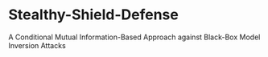 # Stealthy-Shield-Defense
A Conditional Mutual Information-Based Approach against Black-Box Model Inversion Attacks
